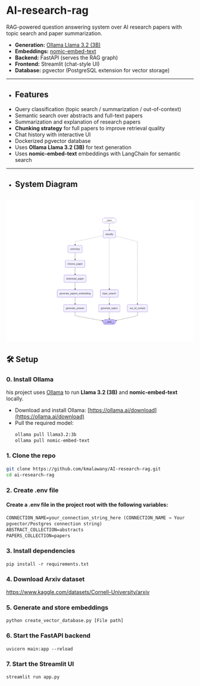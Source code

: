 # AI-research-rag
RAG-powered question answering system over AI research papers with topic search and paper summarization.

- **Generation:** [Ollama Llama 3.2 (3B)](https://ollama.ai/library/llama3.2)  
- **Embeddings:** [nomic-embed-text](https://huggingface.co/nomic-ai/nomic-embed-text-v1)  
- **Backend:** FastAPI (serves the RAG graph)  
- **Frontend:** Streamlit (chat-style UI)  
- **Database:** pgvector (PostgreSQL extension for vector storage)

----------------------------------------------------------------------
- ## Features
- Query classification (topic search / summarization / out-of-context)
- Semantic search over abstracts and full-text papers
- Summarization and explanation of research papers
- **Chunking strategy** for full papers to improve retrieval quality
- Chat history with interactive UI
- Dockerized pgvector database
- Uses **Ollama Llama 3.2 (3B)** for text generation  
- Uses **nomic-embed-text** embeddings with LangChain for semantic search  
----------------------------------------------------------------------
- ## System Diagram
![System Diagram](Figure_1.png)
----------------------------------------------------------------------
## 🛠 Setup
### 0. Install Ollama
his project uses [Ollama](https://ollama.ai/) to run **Llama 3.2 (3B)** and **nomic-embed-text** locally.  

- Download and install Ollama: [https://ollama.ai/download](https://ollama.ai/download)  
- Pull the required model:
  ```
  ollama pull llama3.2:3b
  ollama pull nomic-embed-text
  ```
### 1. Clone the repo
```bash
git clone https://github.com/kmalawany/AI-research-rag.git
cd ai-research-rag
```
### 2. Create .env file
#### Create a .env file in the project root with the following variables:
```
CONNECTION_NAME=your_connection_string_here (CONNECTION_NAME → Your pgvector/Postgres connection string)
ABSTRACT_COLLECTION=abstracts
PAPERS_COLLECTION=papers
```

### 3. Install dependencies
```
pip install -r requirements.txt
```
### 4. Download Arxiv dataset
https://www.kaggle.com/datasets/Cornell-University/arxiv

### 5. Generate and store embeddings
```
python create_vector_database.py [File path]
```
### 6. Start the FastAPI backend
```
uvicorn main:app --reload
```
### 7. Start the Streamlit UI
```
streamlit run app.py
```








